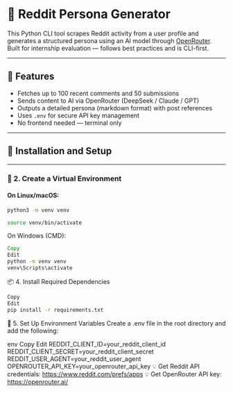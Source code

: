 # 🧠 Reddit Persona Generator

This Python CLI tool scrapes Reddit activity from a user profile and generates a structured persona using an AI model through [OpenRouter](https://openrouter.ai).  
Built for internship evaluation — follows best practices and is CLI-first.

---

## 📌 Features

- Fetches up to 100 recent comments and 50 submissions
- Sends content to AI via OpenRouter (DeepSeek / Claude / GPT)
- Outputs a detailed persona (markdown format) with post references
- Uses `.env` for secure API key management
- No frontend needed — terminal only

---

## 🚀 Installation and Setup

---

### 🐍 2. Create a Virtual Environment

#### On Linux/macOS:

```bash
python3 -m venv venv

source venv/bin/activate
```
On Windows (CMD):
```cmd
Copy
Edit
python -m venv venv
venv\Scripts\activate
```
📦 4. Install Required Dependencies
```bash
Copy
Edit
pip install -r requirements.txt
```
🔐 5. Set Up Environment Variables
Create a .env file in the root directory and add the following:

env
Copy
Edit
REDDIT_CLIENT_ID=your_reddit_client_id
REDDIT_CLIENT_SECRET=your_reddit_client_secret
REDDIT_USER_AGENT=your_reddit_user_agent
OPENROUTER_API_KEY=your_openrouter_api_key
💡 Get Reddit API credentials: https://www.reddit.com/prefs/apps
💡 Get OpenRouter API key: https://openrouter.ai/
